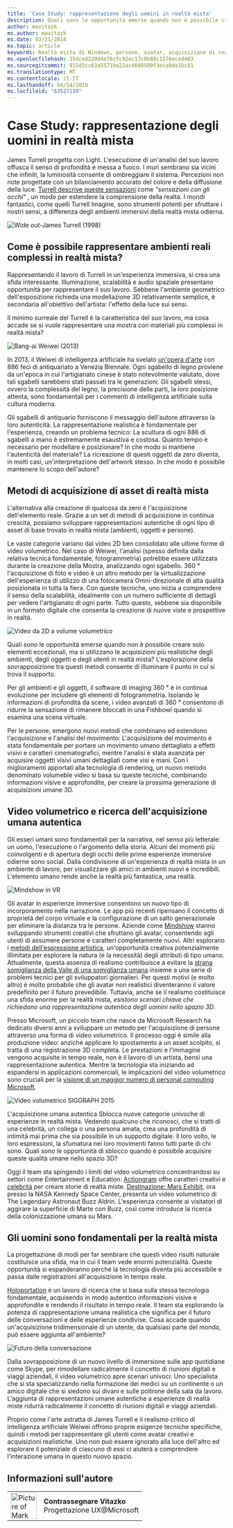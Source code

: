 ```yaml
---
title: 'Case Study: rappresentazione degli uomini in realtà mista'
description: Quali sono le opportunità emerse quando non è possibile creare solo elementi eccezionali, ma si utilizzano le acquisizioni più realistiche degli ambienti, degli oggetti e degli utenti in realtà mista?
author: mavitazk
ms.author: mavitazk
ms.date: 03/21/2018
ms.topic: article
keywords: Realtà mista di Windows, persone, avatar, acquisizione di realtà mista, video volumetrico
ms.openlocfilehash: 35dced220d4e76cfc92ec17c0b88c1576eced403
ms.sourcegitcommit: 915d3cc63a5571ba22ac4608589f3eca8da1bc81
ms.translationtype: MT
ms.contentlocale: it-IT
ms.lasthandoff: 04/24/2019
ms.locfileid: "63527138"
---
```

# <a name="case-study---representing-humans-in-mixed-reality"></a>Case Study: rappresentazione degli uomini in realtà mista

James Turrell progetta con Light. L'esecuzione di un'analisi del suo lavoro offusca il senso di profondità e messa a fuoco. I muri sembrano sia vicini che infiniti, la luminosità consente di ombreggiare il sistema. Percezioni non note progettate con un bilanciamento accurato del colore e della diffusione della luce. [Turrell descrive queste sensazioni](http://www.sculpture.org/documents/scmag02/nov02/turrell/turrell.shtml) come *"sensazioni con gli occhi"* , un modo per estendere la comprensione della realtà. I mondi fantastici, come quelli Turrell Imagine, sono strumenti potenti per sfruttare i nostri sensi, a differenza degli ambienti immersivi della realtà mista odierna.

![Wide out-James Turrell (1998)](images/wide-out-james-turrell.jpg)

## <a name="how-do-you-represent-complex-real-world-environments-in-mixed-reality"></a>Come è possibile rappresentare ambienti reali complessi in realtà mista?

Rappresentando il lavoro di Turrell in un'esperienza immersiva, si crea una sfida interessante. Illuminazione, scalabilità e audio spaziale presentano opportunità per rappresentare il suo lavoro. Sebbene l'ambiente geometrico dell'esposizione richieda una modellazione 3D relativamente semplice, è secondaria all'obiettivo dell'artista: l'effetto della luce sui sensi.

Il minimo surreale del Turrell è la caratteristica del suo lavoro, ma cosa accade se si vuole rappresentare una mostra con materiali più complessi in realtà mista?

![Bang-ai Weiwei (2013)](images/bang-ai-weiwie.jpg)

In 2013, il Weiwei di intelligenza artificiale ha svelato [un'opera d'arte](http://www.designboom.com/art/ai-weiwei-bang-installation-at-venice-art-biennale-2013/) con 886 feci di antiquariato a Venezia Biennale. Ogni sgabello di legno proviene da un'epoca in cui l'artigianato cinese è stato notevolmente valutato, dove tali sgabelli sarebbero stati passati tra le generazioni. Gli sgabelli stessi, ovvero la complessità del legno, la precisione delle parti, la loro posizione attenta, sono fondamentali per i commenti di intelligenza artificiale sulla cultura moderna.

Gli sgabelli di antiquario forniscono il messaggio dell'autore attraverso la loro autenticità. La rappresentazione realistica è fondamentale per l'esperienza, creando un problema tecnico: La scultura di ogni 886 di sgabelli a mano è estremamente esaustiva e costosa. Quanto tempo è necessario per modellare e posizionare? In che modo si mantiene l'autenticità del materiale? La ricreazione di questi oggetti da zero diventa, in molti casi, un'interpretazione dell'artwork stesso. In che modo è possibile mantenere lo scopo dell'autore?

## <a name="methods-of-capturing-mixed-reality-assets"></a>Metodi di acquisizione di asset di realtà mista

L'alternativa alla creazione di qualcosa da zero è l'acquisizione dell'elemento reale. Grazie a un set di metodi di acquisizione in continua crescita, possiamo sviluppare rappresentazioni autentiche di ogni tipo di asset di base trovato in realtà mista (ambienti, oggetti e persone).

Le vaste categorie variano dal video 2D ben consolidato alle ultime forme di video volumetrico. Nel caso di Weiwei, l'analisi (spesso definita dalla relativa tecnica fondamentale, fotogrammetria) potrebbe essere utilizzata durante la creazione della Mostra, analizzando ogni sgabello. 360 ° l'acquisizione di foto e video è un altro metodo per la virtualizzazione dell'esperienza di utilizzo di una fotocamera Omni-direzionale di alta qualità posizionata in tutta la fiera. Con queste tecniche, uno inizia a comprendere il senso della scalabilità, idealmente con un numero sufficiente di dettagli per vedere l'artigianato di ogni parte. Tutto questo, sebbene sia disponibile in un formato digitale che consenta la creazione di nuove viste e prospettive in realtà.

![Video da 2D a volume volumetrico](images/2d-to-volumetric-video.png)

Quali sono le opportunità emerse quando non è possibile creare solo elementi eccezionali, ma si utilizzano le acquisizioni più realistiche degli ambienti, degli oggetti e degli utenti in realtà mista? L'esplorazione della sovrapposizione tra questi metodi consente di illuminare il punto in cui si trova il supporto.

Per gli ambienti e gli oggetti, il software di imaging 360 ° è in continua evoluzione per includere gli elementi di fotogrammetria. Isolando le informazioni di profondità da scene, i video avanzati di 360 ° consentono di ridurre la sensazione di rimanere bloccati in una Fishbowl quando si esamina una scena virtuale.

Per le persone, emergono nuovi metodi che combinano ed estendono l'acquisizione e l'analisi del movimento: L'acquisizione del movimento è stata fondamentale per portare un movimento umano dettagliato a effetti visivi e caratteri cinematografici, mentre l'analisi è stata avanzata per acquisire oggetti visivi umani dettagliati come visi e mani. Con i miglioramenti apportati alla tecnologia di rendering, un nuovo metodo denominato volumeble video si basa su queste tecniche, combinando informazioni visive e approfondite, per creare la prossima generazione di acquisizioni umane 3D.

## <a name="volumetric-video-and-the-pursuit-of-authentic-human-capture"></a>Video volumetrico e ricerca dell'acquisizione umana autentica

Gli esseri umani sono fondamentali per la narrativa, nel senso più letterale: un uomo, l'esecuzione o l'argomento della storia. Alcuni dei momenti più coinvolgenti e di apertura degli occhi delle prime esperienze immersive odierne sono social. Dalla condivisione di un'esperienza di realtà mista in un ambiente di lavoro, per visualizzare gli amici in ambienti nuovi e incredibili. L'elemento umano rende anche la realtà più fantastica, una realtà.

![Mindshow in VR](images/mindshow-in-vr-640px.jpg)

Gli avatar in esperienze immersive consentono un nuovo tipo di incorporamento nella narrazione. Le app più recenti ripensano il concetto di proprietà del corpo virtuale e la configurazione di un salto generazionale per eliminare la distanza tra le persone. Aziende come [Mindshow](http://mindshow.com/) stanno sviluppando strumenti creativi che sfruttano gli avatar, consentendo agli utenti di assumere persone e caratteri completamente nuovi. Altri esplorano i [metodi dell'espressione artistica](https://en.wikipedia.org/wiki/Uncanny_valley), un'opportunità creativa potenzialmente illimitata per esplorare la natura (e la necessità) degli attributi di tipo umano. Attualmente, questa assenza di realismo contribuisce a evitare la [strana somiglianza della Valle di una somiglianza umana](https://en.wikipedia.org/wiki/Uncanny_valley) insieme a una serie di problemi tecnici per gli sviluppatori giornalieri. Per questi motivi (e molto altro) è molto probabile che gli avatar non realistici diventeranno il valore predefinito per il futuro prevedibile. Tuttavia, anche se il realismo costituisce una sfida enorme per la realtà mista, *esistono scenari chiave che richiedono una rappresentazione autentica degli uomini nello spazio 3D*.

Presso Microsoft, un piccolo team che nasce da Microsoft Research ha dedicato diversi anni a sviluppare un metodo per l'acquisizione di persone attraverso una forma di video volumetrico. Il processo oggi è simile alla produzione video: anziché applicare lo spostamento a un asset scolpito, si tratta di una registrazione 3D completa. Le prestazioni e l'immagine vengono acquisite in tempo reale, non è il lavoro di un artista, bensì una rappresentazione autentica. Mentre la tecnologia sta iniziando ad espandersi in applicazioni commerciali, le implicazioni del video volumetrico sono cruciali per la [visione di un maggior numero di personal computing Microsoft](https://www.youtube.com/watch?v=tcyj-_IEWt8).

![Video volumetrico SIGGRAPH 2015](images/volumetric-video-siggraph-2015.gif)

L'acquisizione umana autentica Sblocca nuove categorie univoche di esperienze in realtà mista. Vedendo qualcuno che riconosci, che si tratti di una celebrità, un collega o una persona amata, crea una profondità di intimità mai prima che sia possibile in un supporto digitale. Il loro volto, le loro espressioni, la sfumatura nei loro movimenti fanno tutti parte di chi sono. Quali sono le opportunità di sblocco quando è possibile acquisire queste qualità umane nello spazio 3D?

Oggi il team sta spingendo i limiti del video volumetrico concentrandosi su settori come Entertainment e Education: [Actiongram](https://www.microsoft.com/p/actiongram/9nblggh5ftmt) offre caratteri creativi e [celebrità](https://www.youtube.com/watch?v=BwWueXlsOrA) per creare storie di realtà miste. [Destinazione: Mars Exhibit](https://www.jpl.nasa.gov/news/news.php?feature=6220), ora presso la NASA Kennedy Space Center, presenta un video volumetrico di The Legendary Astronaut Buzz Aldrin. L'esperienza consente ai visitatori di aggirare la superficie di Marte con Buzz, così come introduce la ricerca della colonizzazione umana su Mars.

## <a name="humans-are-fundamental-to-mixed-reality"></a>Gli uomini sono fondamentali per la realtà mista

La progettazione di modi per far sembrare che questi video risulti naturale costituisce una sfida, ma in cui il team vede enormi potenzialità. Queste opportunità si espanderanno perché la tecnologia diventa più accessibile e passa dalle registrazioni all'acquisizione in tempo reale.

[Holoportation](https://www.microsoft.com/en-us/research/project/holoportation-3/) è un lavoro di ricerca che si basa sulla stessa tecnologia fondamentale, acquisendo in modo autentico informazioni visive e approfondite e rendendo il risultato in tempo reale. Il team sta esplorando la potenza di rappresentazione umana realistica che significa per il futuro delle conversazioni e delle esperienze condivise. Cosa accade quando un'acquisizione tridimensionale di un utente, da qualsiasi parte del mondo, può essere aggiunta all'ambiente?

![Futuro della conversazione](images/girl-with-dress.jpg)

Dalla sovrapposizione di un nuovo livello di immersione sulle app quotidiane come Skype, per rimodellare radicalmente il concetto di riunioni digitali e viaggi aziendali, il video volumetrico apre scenari univoci: Uno specialista che si sta specializzando nella formazione dei medici su un continente o un amico digitale che si siedono sui divani e sulle poltrone della sala da lavoro. L'aggiunta di rappresentazioni umane autentiche a esperienze di realtà miste ridurrà radicalmente il concetto di riunioni digitali e viaggi aziendali.

Proprio come l'arte astratta di James Turrell e il realismo critico di intelligenza artificiale Weiwei offrono proprie esigenze tecniche specifiche, quindi i metodi per rappresentare gli utenti come avatar creativi e acquisizioni realistiche. Uno non può essere ignorato alla luce dell'altro ed esplorare il potenziale di ciascuno di essi ci aiuterà a comprendere l'interazione umana in questo nuovo spazio.

## <a name="about-the-author"></a>Informazioni sull'autore

<table style="border-collapse:collapse" padding-left="0px">
<tr>
<td style="border-style: none" width="60"><img alt="Picture of Mark Vitazko" width="60" height="60" src="images/mark-vitazko.jpg"></td>
<td style="border-style: none"><b>Contrassegnare Vitazko</b><br>Progettazione UX@Microsoft</td>
</tr>
</table>
